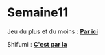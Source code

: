 # Semaine11

Jeu du plus et du moins : __[Par ici](https://htmlpreview.github.io/?https://github.com/surapule/Semaine11/blob/master/Semaine11/Jeu%20du%20plus%20et%20du%20moins/index.html)__

Shifumi : __[C'est par la](https://htmlpreview.github.io/?https://github.com/surapule/Semaine11/blob/master/Semaine11/shifumi/index.html)__
